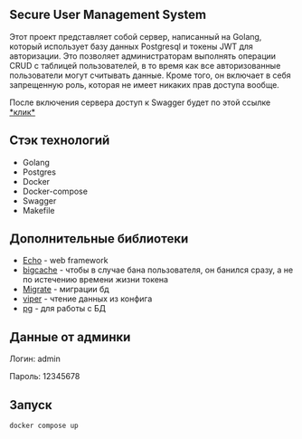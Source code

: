 <h2>Secure User Management System</h2>

<p>Этот проект представляет собой сервер, написанный на Golang, который использует базу данных Postgresql и токены JWT для авторизации. Это позволяет администраторам выполнять операции CRUD с таблицей пользователей, в то время как все авторизованные пользователи могут считывать данные. Кроме того, он включает в себя запрещенную роль, которая не имеет никаких прав доступа вообще.</p>

<p>После включения сервера доступ к Swagger будет по этой ссылке <a href="http://localhost:8080/swagger/index.html#/users/update%20user">*клик*</a></p>

<h2>Стэк технологий</h2>
<ul>
    <li>Golang</li>
    <li>Postgres</li>
    <li>Docker</li>
    <li>Docker-compose</li>
    <li>Swagger</li>
    <li>Makefile</li>
</ul>

<h2>Дополнительные библиотеки</h2>
<ul>
    <li><a href="https://echo.labstack.com/">Echo</a> - web framework</li>
    <li><a href="https://github.com/allegro/bigcache">bigcache</a> - чтобы в случае бана пользователя, он банился сразу, а не по истечению времени жизни токена</li>
    <li><a href="https://github.com/golang-migrate/migrate">Migrate</a> - миграции бд</li>
    <li><a href="https://github.com/spf13/viper">viper</a> - чтение данных из конфига</li>
    <li><a href="https://github.com/go-pg/pg">pg</a> - для работы с БД</li>
</ul>

<h2>Данные от админки</h2>

<p>Логин: admin</p>
<p>Пароль: 12345678</p>

<h2>Запуск</h2>

```
docker compose up
```